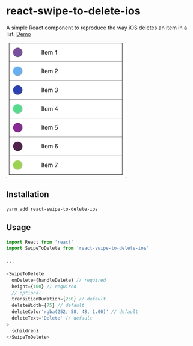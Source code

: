 # react-swipe-to-delete-ios

A simple React component to reproduce the way iOS deletes an item in a list.
[Demo](https://arnaudambro.github.io/react-swipe-to-delete-ios)

![GIF Demo](./src/demo/demo.gif?raw=true "Title")


## Installation

```
yarn add react-swipe-to-delete-ios
```

## Usage

```js
import React from 'react'
import SwipeToDelete from 'react-swipe-to-delete-ios'

...

<SwipeToDelete
  onDelete={handleDelete} // required
  height={100} // required
  // optional
  transitionDuration={250} // default
  deleteWidth={75} // default
  deleteColor'rgba(252, 58, 48, 1.00)' // default
  deleteText='Delete' // default
>
  {children}
</SwipeToDelete>
```
